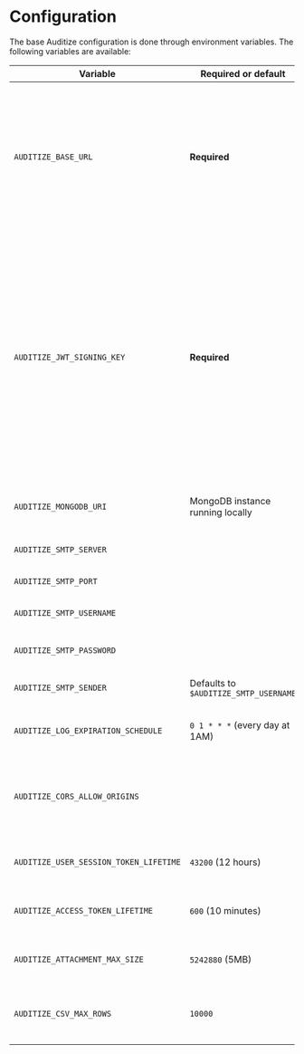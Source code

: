 # Configuration

The base Auditize configuration is done through environment variables. The following variables are available:

| Variable | Required or default | Description |
|----------|-----------------------------|-------------|
| `AUDITIZE_BASE_URL` | **Required** | The base URL of your Auditize instance from which your users access Auditize. It will be used for instance to build the URL of the application in emails sent to users. |
| `AUDITIZE_JWT_SIGNING_KEY` | **Required** | The secret key used to sign the JWT tokens (user session cookies and access tokens). It must be a long random string. A [32 bytes long key is recommended](https://crypto.stackexchange.com/a/34866) (i.e 64 characters in hexadecimal representation), you can generate one with the command `openssl rand -hex 32`. |
| `AUDITIZE_MONGODB_URI` | MongoDB instance running locally | The URI of the MongoDB instance used by Auditize. |
| `AUDITIZE_SMTP_SERVER` | | The SMTP server used to send emails. |
| `AUDITIZE_SMTP_PORT` |  | The SMTP server port. |
| `AUDITIZE_SMTP_USERNAME` |  | The SMTP account username. |
| `AUDITIZE_SMTP_PASSWORD` |  | The SMTP account password. |
| `AUDITIZE_SMTP_SENDER` | Defaults to `$AUDITIZE_SMTP_USERNAME` | The email address used to send emails. |
| `AUDITIZE_LOG_EXPIRATION_SCHEDULE` | `0 1 * * *` (every day at 1AM) | The schedule at which expired logs are deleted. |
| `AUDITIZE_CORS_ALLOW_ORIGINS` | | A comma-separated list of origins allowed to make HTTP requests to Auditize. |
| `AUDITIZE_USER_SESSION_TOKEN_LIFETIME` | `43200` (12 hours) | The lifetime of the user session token in seconds. |
| `AUDITIZE_ACCESS_TOKEN_LIFETIME` | `600` (10 minutes) | The lifetime of the access token in seconds. |
| `AUDITIZE_ATTACHMENT_MAX_SIZE`| `5242880` (5MB) | The maximum size of a file attachment in bytes. |
| `AUDITIZE_CSV_MAX_ROWS` | `10000` | The maximum number of rows in a CSV export (`0` means no limit). |
